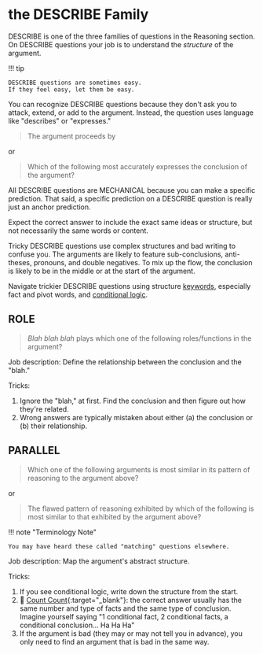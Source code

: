 # the DESCRIBE Family

DESCRIBE is one of the three families of questions in the Reasoning section.
On DESCRIBE questions your job is to understand the *structure* of the argument.

!!! tip

    DESCRIBE questions are sometimes easy.
    If they feel easy, let them be easy.

You can recognize DESCRIBE questions because they don't ask you to attack, extend, or add to the argument.
Instead, the question uses language like "describes" or "expresses."

> The argument proceeds by

or

> Which of the following most accurately expresses the conclusion of the argument?

All DESCRIBE questions are MECHANICAL because you can make a specific prediction.
That said, a specific prediction on a DESCRIBE question is really just an anchor prediction.

Expect the correct answer to include the exact same ideas or structure, but not necessarily the same words or content.

Tricky DESCRIBE questions use complex structures and bad writing to confuse you.
The arguments are likely to feature sub-conclusions, anti-theses, pronouns, and double negatives.
To mix up the flow, the conclusion is likely to be in the middle or at the start of the argument.

Navigate trickier DESCRIBE questions using structure [keywords], especially fact and pivot words, and [conditional logic][conditional].

## ROLE

> *Blah blah blah* plays which one of the following roles/functions in the argument?

Job description: Define the relationship between the conclusion and the "blah."

Tricks:

1. Ignore the "blah," at first. Find the conclusion and then figure out how they're related.
2. Wrong answers are typically mistaken about either (a) the conclusion or (b) their relationship.

## PARALLEL

> Which one of the following arguments is most similar in its pattern of reasoning to the argument above?

or

> The flawed pattern of reasoning exhibited by which of the following is most similar to that exhibited by the argument above?

!!! note "Terminology Note"

    You may have heard these called "matching" questions elsewhere.

Job description: Map the argument's abstract structure.

Tricks:

1. If you see conditional logic, write down the structure from the start.
1. :bat: [Count Count]{:target="_blank"}: the correct answer usually has the same number and type of facts and the same type of conclusion. Imagine yourself saying "1 conditional fact, 2 conditional facts, a conditional conclusion... Ha Ha Ha"
1. If the argument is bad (they may or may not tell you in advance), you only need to find an argument that is bad in the same way.

[keywords]: break.md#3-structural-words
[boil]: boil.md
[conditional]: conditionals.md
[mechanical]: predict.md
[Count Count]: https://www.youtube.com/watch?v=fMrr6s8CSDo
